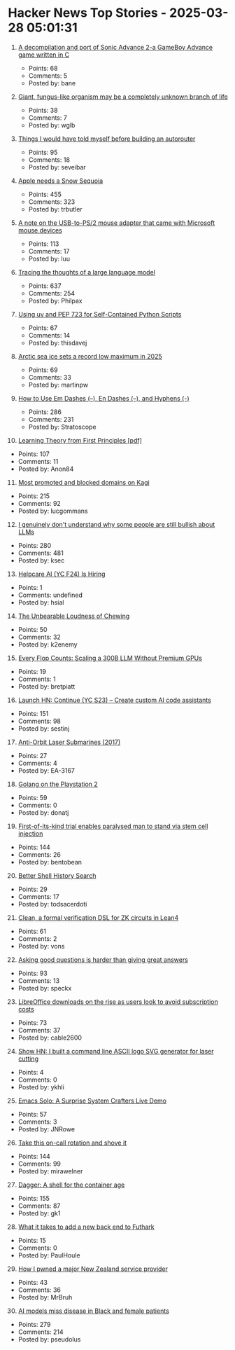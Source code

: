# Hacker News Top Stories - 2025-03-28 05:01:31

1. [A decompilation and port of Sonic Advance 2-a GameBoy Advance game written in C](https://github.com/SAT-R/sa2)
   - Points: 68
   - Comments: 5
   - Posted by: bane

2. [Giant, fungus-like organism may be a completely unknown branch of life](https://www.livescience.com/animals/giant-fungus-like-organism-may-be-a-completely-unknown-branch-of-life)
   - Points: 38
   - Comments: 7
   - Posted by: wglb

3. [Things I would have told myself before building an autorouter](https://blog.autorouting.com/p/13-things-i-would-have-told-myself)
   - Points: 95
   - Comments: 18
   - Posted by: seveibar

4. [Apple needs a Snow Sequoia](https://reviews.ofb.biz/safari/article/1300.html)
   - Points: 455
   - Comments: 323
   - Posted by: trbutler

5. [A note on the USB-to-PS/2 mouse adapter that came with Microsoft mouse devices](https://devblogs.microsoft.com/oldnewthing/20250325-00/?p=110993)
   - Points: 113
   - Comments: 17
   - Posted by: luu

6. [Tracing the thoughts of a large language model](https://www.anthropic.com/research/tracing-thoughts-language-model)
   - Points: 637
   - Comments: 254
   - Posted by: Philpax

7. [Using uv and PEP 723 for Self-Contained Python Scripts](https://thisdavej.com/share-python-scripts-like-a-pro-uv-and-pep-723-for-easy-deployment/)
   - Points: 67
   - Comments: 14
   - Posted by: thisdavej

8. [Arctic sea ice sets a record low maximum in 2025](https://nsidc.org/sea-ice-today/analyses/arctic-sea-ice-sets-record-low-maximum-2025)
   - Points: 69
   - Comments: 33
   - Posted by: martinpw

9. [How to Use Em Dashes (–), En Dashes (–), and Hyphens (-)](https://www.merriam-webster.com/grammar/em-dash-en-dash-how-to-use)
   - Points: 286
   - Comments: 231
   - Posted by: Stratoscope

10. [Learning Theory from First Principles [pdf]](https://www.di.ens.fr/~fbach/ltfp_book.pdf)
   - Points: 107
   - Comments: 11
   - Posted by: Anon84

11. [Most promoted and blocked domains on Kagi](https://kagi.com/stats?stat=leaderboard)
   - Points: 215
   - Comments: 92
   - Posted by: lucgommans

12. [I genuinely don't understand why some people are still bullish about LLMs](https://twitter.com/skdh/status/1905132853672784121)
   - Points: 280
   - Comments: 481
   - Posted by: ksec

13. [Helpcare AI (YC F24) Is Hiring](https://docs.google.com/forms/d/e/1FAIpQLScpzOyP_mk3muEpbKrnW8UTZB_yP5SJwjbeT8_6A6fhdvpJCg/viewform?usp=preview)
   - Points: 1
   - Comments: undefined
   - Posted by: hsial

14. [The Unbearable Loudness of Chewing](https://asteriskmag.com/issues/09/the-unbearable-loudness-of-chewing/)
   - Points: 50
   - Comments: 32
   - Posted by: k2enemy

15. [Every Flop Counts: Scaling a 300B LLM Without Premium GPUs](https://arxiv.org/abs/2503.05139)
   - Points: 19
   - Comments: 1
   - Posted by: bretpiatt

16. [Launch HN: Continue (YC S23) – Create custom AI code assistants](https://hub.continue.dev/explore/assistants)
   - Points: 151
   - Comments: 98
   - Posted by: sestinj

17. [Anti-Orbit Laser Submarines (2017)](http://toughsf.blogspot.com/2017/10/anti-orbit-laser-submarines.html)
   - Points: 27
   - Comments: 4
   - Posted by: EA-3167

18. [Golang on the Playstation 2](https://rgsilva.com/blog/ps2-go-part-1/)
   - Points: 59
   - Comments: 0
   - Posted by: donatj

19. [First-of-its-kind trial enables paralysed man to stand via stem cell injection](https://www.nature.com/articles/d41586-025-00863-0?linkId=13622861)
   - Points: 144
   - Comments: 26
   - Posted by: bentobean

20. [Better Shell History Search](https://tratt.net/laurie/blog/2025/better_shell_history_search.html)
   - Points: 29
   - Comments: 17
   - Posted by: todsacerdoti

21. [Clean, a formal verification DSL for ZK circuits in Lean4](https://blog.zksecurity.xyz/posts/clean/)
   - Points: 61
   - Comments: 2
   - Posted by: vons

22. [Asking good questions is harder than giving great answers](https://newsletter.dancohen.org/archive/asking-good-questions-is-harder-than-giving-great-answers/)
   - Points: 93
   - Comments: 13
   - Posted by: speckx

23. [LibreOffice downloads on the rise as users look to avoid subscription costs](https://www.computerworld.com/article/3840480/libreoffice-downloads-on-the-rise-as-users-look-to-avoid-subscription-costs.html)
   - Points: 73
   - Comments: 37
   - Posted by: cable2600

24. [Show HN: I built a command line ASCII logo SVG generator for laser cutting](https://github.com/ykhli/ascii-logo)
   - Points: 4
   - Comments: 0
   - Posted by: ykhli

25. [Emacs Solo: A Surprise System Crafters Live Demo](https://www.rahuljuliato.com/posts/emacs-solo-demo)
   - Points: 57
   - Comments: 3
   - Posted by: JNRowe

26. [Take this on-call rotation and shove it](https://www.scottsmitelli.com/articles/take-oncall-and-shove-it/)
   - Points: 144
   - Comments: 99
   - Posted by: mirawelner

27. [Dagger: A shell for the container age](https://dagger.io/blog/dagger-shell)
   - Points: 155
   - Comments: 87
   - Posted by: gk1

28. [What it takes to add a new back end to Futhark](https://futhark-lang.org/blog/2025-03-04-adding-a-new-backend.html)
   - Points: 15
   - Comments: 0
   - Posted by: PaulHoule

29. [How I pwned a major New Zealand service provider](https://mrbruh.com/majorprovider/)
   - Points: 43
   - Comments: 36
   - Posted by: MrBruh

30. [AI models miss disease in Black and female patients](https://www.science.org/content/article/ai-models-miss-disease-black-female-patients)
   - Points: 279
   - Comments: 214
   - Posted by: pseudolus

